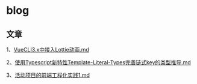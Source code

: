 # blog

## 文章

1、[VueCLI3.x中接入Lottie动画.md](article/VueCLI3.x中接入Lottie动画.md)

2、[使用Typescript新特性Template-Literal-Types完善链式key的类型推导.md](article/使用Typescript新特性Template-Literal-Types完善链式key的类型推导.md)

3、[活动项目的前端工程化实践1.md](article/活动项目的前端工程化实践1.md)

<script>
window.onload = () => {
  var emoji = [
    "❆",
    "˶‾᷄ꈊ‾᷅˵",
    "꒰⑅•ᴗ•⑅꒱",
    "(•̤̀ᵕ•̤́๑)ᵒᵏᵎᵎᵎᵎ",
    "(ง ˙o˙)ว",
    "Ծ‸Ծ",
    "⚆_⚆",
    "(⑉꒦ິ^꒦ິ⑉)",
    "(๑◕ܫ￩๑)b",
    "(๛ᴛ ʏ ᴛ) =͟͟͞͞",
    "(;-_-)ᴇᴍᴍᴍ",
    "ฅ(๑ ̀ㅅ ́๑)ฅ",
    "ᴴᴱᴸᴸᴼ",
    "(๓˙ϖ˙๓)",
    "Σ( ⚆൧⚆)",
    "(๑> ₃ <)",
    "꒰๑• ̫•๑꒱ ♡",
    "(⁼̴̀д⁼̴́)",
    "ଘˊᵕˋଓ",
    "( מּ,_מּ)",
    "గ .̫ గ",
    "(๑´ㅂ`๑)",
    "三( ᐛ )",
    "ଲ",
    "ଇ",
    "ଉ",
    "କ",
    "'◡'",
    "•́.•̀",
    "･ᴗ･",
    "ฅ'ω'ฅ♪",
    "нёιιö",
    "◍'ㅅ'◍",
    "´͈ ᵕ `͈"
  ]
  var color = [
    "#993333",
    "#CC9966",
    "#003300",
    "#FF0033",
    "#333399",
    "#CCCC00",
    "#CC0033",
    "#000000",
    "#003399"
  ]

  document.addEventListener('click', e => {
    let text = document.createElement('div')
    console.log(e)
    let x = e.x
    let y = e.y
    let emj = emoji[Math.floor(Math.random() * emoji.length)]
    let c = color[Math.floor(Math.random() * color.length)]
    text.textContent = emj
    location.hash = emj
    text.style.cssText = `
      position: fixed;
      pointer-events: none;
      z-index: 1000;
      transform: translate(-50%, -50%);
      color: ${c};
      top: ${y - 6}px;
      left: ${x}px;
      opacity: 1;
      transition: all 0.5s ease;
    `
    document.body.append(text)
    setTimeout(() => {
      text.style.cssText = `
        position: fixed;
        pointer-events: none;
        transform: translate(-50%, -50%);
        color: ${c};
        z-index: 1000;
        top: ${y - 56}px;
        left: ${x}px;
        opacity: 0;
        transition: all 0.5s ease;
      `
      setTimeout(() => {
        text.remove()
      }, 500)
    }, 200)
  })
}
</script>
